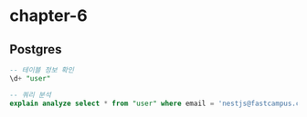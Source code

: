 # chapter-6

## Postgres

```sql
-- 테이블 정보 확인
\d+ "user"

-- 쿼리 분석
explain analyze select * from "user" where email = 'nestjs@fastcampus.com';
```
